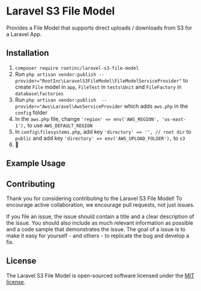 # Laravel S3 File Model

Provides a File Model that supports direct uploads / downloads from S3 for a Laravel App.

## Installation

1. `composer require rootinc/laravel-s3-file-model`
2. Run `php artisan vendor:publish --provider="RootInc\LaravelS3FileModel\FileModelServiceProvider"` to create `File` model in `app`, `FileTest` in `tests\Unit` and `FileFactory` in `database\factories`
3. Run `php artisan vendor:publish  --provider="Aws\Laravel\AwsServiceProvider` which adds `aws.php` in the `config` folder
4. In the `aws.php` file, change `'region' => env('AWS_REGION', 'us-east-1'),` to use `AWS_DEFAULT_REGION`
5. In `config\filesystems.php`, add key `'directory' => '', // root dir` to `public` and add key `'directory' => env('AWS_UPLOAD_FOLDER'),` to `s3`
6. :tada:

## Example Usage



## Contributing

Thank you for considering contributing to the Laravel S3 File Model! To encourage active collaboration, we encourage pull requests, not just issues.

If you file an issue, the issue should contain a title and a clear description of the issue. You should also include as much relevant information as possible and a code sample that demonstrates the issue. The goal of a issue is to make it easy for yourself - and others - to replicate the bug and develop a fix.

## License

The Laravel S3 File Model is open-sourced software licensed under the [MIT license](http://opensource.org/licenses/MIT).
